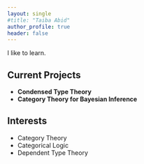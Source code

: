 ```yaml
---
layout: single 
#title: "Taiba Abid"
author_profile: true
header: false
--- 
```




I like to learn. 

## Current Projects
  - **Condensed Type Theory**   
  - **Category Theory for Bayesian Inference**

## Interests
  - Category Theory
  - Categorical Logic
  - Dependent Type Theory
